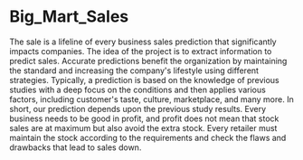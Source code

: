 # Big_Mart_Sales
The sale is a lifeline of every business sales prediction that significantly impacts companies. The idea of the project is to extract information to predict sales. Accurate predictions benefit the organization by maintaining the standard and increasing the company's lifestyle using different strategies. Typically, a prediction is based on the knowledge of previous studies with a deep focus on the conditions and then applies various factors, including customer's taste, culture, marketplace, and many more. In short, our prediction depends upon the previous study results. Every business needs to be good in profit, and profit does not mean that stock sales are at maximum but also avoid the extra stock. Every retailer must maintain the stock according to the requirements and check the flaws and drawbacks that lead to sales down.
